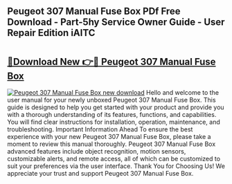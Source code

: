 ## Peugeot 307 Manual Fuse Box PDf Free Download - Part-5hy Service Owner Guide - User Repair Edition iAITC

# <h2><a href="http://bc46983.oget.top/?id=Peugeot+307+Manual+Fuse+Box">🔗Download New 👉🔴 Peugeot 307 Manual Fuse Box</a></h2>

[![Peugeot 307 Manual Fuse Box new download](https://i.imgur.com/5g1atiW.png)](http://bc46983.oget.top/?id=Peugeot+307+Manual+Fuse+Box)
Hello and welcome to the user manual for your newly unboxed Peugeot 307 Manual Fuse Box. This guide is designed to help you get started with your product and provide you with a thorough understanding of its features, functions, and capabilities. You will find clear instructions for installation, operation, maintenance, and troubleshooting. Important Information Ahead To ensure the best experience with your new Peugeot 307 Manual Fuse Box, please take a moment to review this manual thoroughly. Peugeot 307 Manual Fuse Box advanced features include object recognition, motion sensors, customizable alerts, and remote access, all of which can be customized to suit your preferences via the user interface. Thank You for Choosing Us! We appreciate your trust and support Peugeot 307 Manual Fuse Box.
